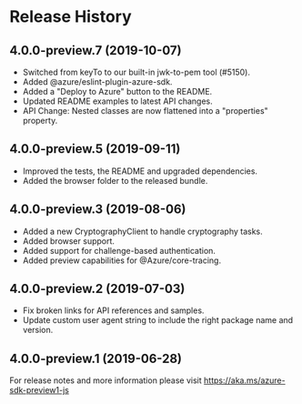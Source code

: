 # Release History

## 4.0.0-preview.7 (2019-10-07)
- Switched from keyTo to our built-in jwk-to-pem tool (#5150).
- Added @azure/eslint-plugin-azure-sdk.
- Added a "Deploy to Azure" button to the README.
- Updated README examples to latest API changes.
- API Change: Nested classes are now flattened into a "properties" property.
 
## 4.0.0-preview.5 (2019-09-11)
- Improved the tests, the README and upgraded dependencies.
- Added the browser folder to the released bundle.

## 4.0.0-preview.3 (2019-08-06)
- Added a new CryptographyClient to handle cryptography tasks.
- Added browser support.
- Added support for challenge-based authentication.
- Added preview capabilities for @Azure/core-tracing.

## 4.0.0-preview.2 (2019-07-03)
- Fix broken links for API references and samples.
- Update custom user agent string to include the right package name and version.
 
## 4.0.0-preview.1 (2019-06-28)
For release notes and more information please visit
https://aka.ms/azure-sdk-preview1-js
